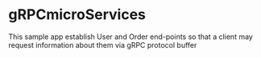 # gRPCmicroServices
This sample app establish User and Order end-points so that a client may request information about them via gRPC protocol buffer
